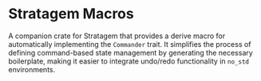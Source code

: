 # Stratagem Macros

A companion crate for Stratagem that provides a derive macro for automatically implementing the `Commander` trait. It simplifies the process of defining command-based state management by generating the necessary boilerplate, making it easier to integrate undo/redo functionality in `no_std` environments.
